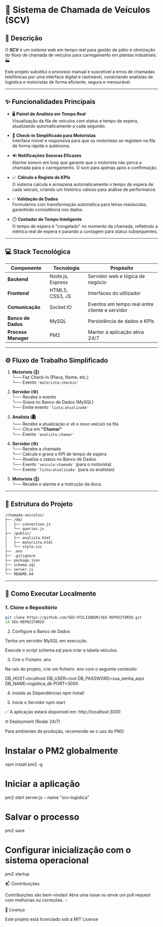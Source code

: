 # 🚚 Sistema de Chamada de Veículos (SCV)

## 📄 Descrição

O **SCV** é um sistema web em tempo real para gestão de pátio e otimização do fluxo de chamada de veículos para carregamento em plantas industriais. 🏭

Este projeto substitui o processo manual e suscetível a erros de chamadas telefónicas por uma interface digital e rastreável, conectando analistas de logística e motoristas de forma eficiente, segura e mensurável.

---

## ✨ Funcionalidades Principais

- 🖥️ **Painel de Analista em Tempo Real**  
  Visualização da fila de veículos com status e tempo de espera, atualizando automaticamente a cada segundo.

- 📱 **Check-in Simplificado para Motoristas**  
  Interface móvel e responsiva para que os motoristas se registem na fila de forma rápida e autónoma.

- 🔊 **Notificações Sonoras Eficazes**  
  Alarme sonoro em loop que garante que o motorista não perca a chamada para o carregamento. O som para apenas após a confirmação.

- 📈 **Cálculo e Registo de KPIs**  
  O sistema calcula e armazena automaticamente o tempo de espera de cada veículo, criando um histórico valioso para análise de performance.

- ✅ **Validação de Dados**  
  Formulários com transformação automática para letras maiúsculas, garantindo consistência nos dados.

- ⏱️ **Contador de Tempo Inteligente**  
  O tempo de espera é "congelado" no momento da chamada, refletindo a métrica real de espera e parando a contagem para status subsequentes.

---

## 💻 Stack Tecnológica

| Componente         | Tecnologia        | Propósito                                      |
|--------------------|-------------------|------------------------------------------------|
| **Backend**        | Node.js, Express  | Servidor web e lógica de negócio               |
| **Frontend**       | HTML5, CSS3, JS   | Interfaces do utilizador                       |
| **Comunicação**    | Socket.IO         | Eventos em tempo real entre cliente e servidor |
| **Banco de Dados** | MySQL             | Persistência de dados e KPIs                   |
| **Process Manager**| PM2               | Manter a aplicação ativa 24/7                  |

---

## ⚙️ Fluxo de Trabalho Simplificado

1. **Motorista (📱)**  
   └── Faz Check-in (Placa, Nome, etc.)  
   └── Evento `'motorista:checkin'`

2. **Servidor (⚙️)**  
   └── Recebe o evento  
   └── Grava no Banco de Dados (MySQL)  
   └── Emite evento `'lista:atualizada'`

3. **Analista (🖥️)**  
   └── Recebe a atualização e vê o novo veículo na fila  
   └── Clica em **"Chamar"**  
   └── Evento `'analista:chamar'`

4. **Servidor (⚙️)**  
   └── Recebe a chamada  
   └── Calcula e grava o KPI de tempo de espera  
   └── Atualiza o status no Banco de Dados  
   └── Evento `'veiculo:chamado'` (para o motorista)  
   └── Evento `'lista:atualizada'` (para os analistas)

5. **Motorista (📱)**  
   └── Recebe o alarme e a instrução da doca.

---

## 📂 Estrutura do Projeto

```bash
/chamada-veiculos/
├── /db/
│   ├── connection.js
│   └── queries.js
├── /public/
│   ├── analista.html
│   ├── motorista.html
│   └── style.css
├── .env
├── .gitignore
├── package.json
├── schema.sql
├── server.js
└── README.md
```

---

## 🚀 Como Executar Localmente

### 1. Clone o Repositório

```bash
git clone https://github.com/SEU-UTILIZADOR/SEU-REPOSITORIO.git
cd SEU-REPOSITORIO
```

2. Configure o Banco de Dados

Tenha um servidor MySQL em execução.

Execute o script schema.sql para criar a tabela veiculos.

3. Crie o Ficheiro .env

Na raiz do projeto, crie um ficheiro .env com o seguinte conteúdo:

DB_HOST=localhost
DB_USER=root
DB_PASSWORD=sua_senha_aqui
DB_NAME=logistica_db
PORT=3000

4. Instale as Dependências
npm install

5. Inicie o Servidor
npm start

✅ A aplicação estará disponível em: http://localhost:3000

🌐 Deployment (Rodar 24/7)

Para ambientes de produção, recomenda-se o uso do PM2:

# Instalar o PM2 globalmente
npm install pm2 -g

# Iniciar a aplicação
pm2 start server.js --name "scv-logistica"

# Salvar o processo
pm2 save

# Configurar inicialização com o sistema operacional
pm2 startup

📬 Contribuições

Contribuições são bem-vindas!
Abra uma issue ou envie um pull request com melhorias ou correções. 💡

📄 Licença

Este projeto está licenciado sob a MIT License
